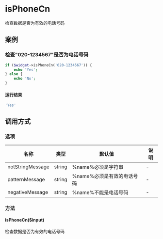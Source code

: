 isPhoneCn
=========

检查数据是否为有效的电话号码

案例
----

### 检查"020-1234567"是否为电话号码
```php
if ($widget->isPhoneCn('020-1234567')) {
    echo 'Yes';
} else {
    echo 'No';
}
```

#### 运行结果
```php
'Yes'
```

调用方式
--------

### 选项

| 名称                | 类型    | 默认值                                      | 说明              |
|---------------------|---------|---------------------------------------------|-------------------|
| notStringMessage    | string  | %name%必须是字符串                          | -                 |
| patternMessage      | string  | %name%必须是有效的电话号码                  | -                 |
| negativeMessage     | string  | %name%不能是电话号码                        | -                 |

### 方法

#### isPhoneCn($input)
检查数据是否为有效的电话号码